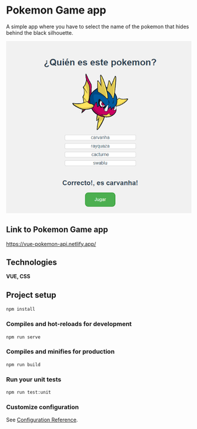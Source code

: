 # Pokemon Game app

A simple app where you have to select the name of the pokemon that hides behind the black silhouette.

![App pokemon](public/images/pokemon.png)

## Link to Pokemon Game app

https://vue-pokemon-api.netlify.app/

## Technologies

**VUE, CSS**

## Project setup

```
npm install
```

### Compiles and hot-reloads for development

```
npm run serve
```

### Compiles and minifies for production

```
npm run build
```

### Run your unit tests

```
npm run test:unit
```

### Customize configuration

See [Configuration Reference](https://cli.vuejs.org/config/).
